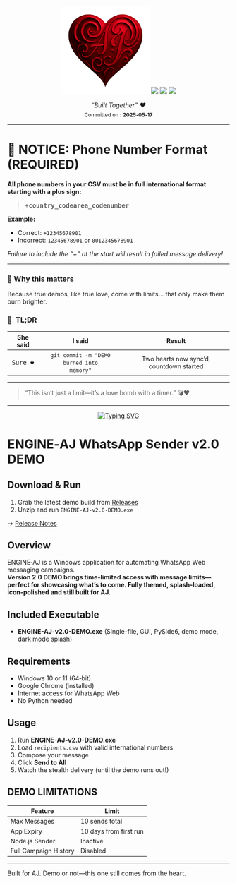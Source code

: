 <!-- README.md -->
<p align="center">
  <img src="assets/ENGINE-AJ-SPLASH.png"
       alt="ENGINE-AJ-SPLASH.png"
       width="200" />
  <img src="https://img.shields.io/badge/Feeling-Luckiest%20IT%20Guy%20Ever-brightgreen?style=for-the-badge&logo=github" />
  <img src="https://img.shields.io/badge/Stealth+Mode-Enabled-black?style=for-the-badge&logo=github" />
  <img src="https://img.shields.io/badge/Heartbeats‑per‑Minute-∞-red?style=for-the-badge" />
</p>

<p align="center">
  <em>“Built Together” ❤️</em><br/>
  <sub>Committed on : <strong>2025‑05‑17</strong></sub>
</p>

---

# 🚨 NOTICE: Phone Number Format (REQUIRED)

**All phone numbers in your CSV must be in full international format starting with a plus sign:**

> <kbd>+<strong>country_code</strong><strong>area_code</strong><strong>number</strong></kbd>

**Example:**
- Correct: `+12345678901`
- Incorrect: `12345678901` or `0012345678901`

*Failure to include the “+” at the start will result in failed message delivery!*

---

### 🚀 Why this matters
Because true demos, like true love, come with limits... that only make them burn brighter.

### 💝  TL;DR
| She said | I said | Result |
|:--:|:--:|:--:|
| <kbd>Sure ❤️</kbd> | <code>git commit -m "DEMO burned into memory"</code> | Two hearts now sync’d, countdown started |

---

> “This isn’t just a limit—it’s a love bomb with a timer.” 💣❤️

---

<p align="center">
<a href="https://git.io/typing-svg">
<img src="https://readme-typing-svg.demolab.com?font=Fira+Code&pause=1000&width=435&lines=Love%E2%80%91bomb.exe+booted+in+demo+mode;10+messages+to+win+her+over+%F0%9F%92%8D" alt="Typing SVG" />
</a>
</p>

# ENGINE‑AJ WhatsApp Sender v2.0 DEMO

## Download & Run
1. Grab the latest demo build from [Releases](https://github.com/your-org/ENGINE-AJ-DEMO/releases)  
2. Unzip and run `ENGINE-AJ-v2.0-DEMO.exe`

→ [Release Notes](docs/releasenotes.txt)


## Overview

ENGINE‑AJ is a Windows application for automating WhatsApp Web messaging campaigns.  
**Version 2.0 DEMO brings time-limited access with message limits—perfect for showcasing what’s to come. Fully themed, splash-loaded, icon-polished and still built for AJ.**

## Included Executable

- **ENGINE-AJ-v2.0-DEMO.exe** (Single-file, GUI, PySide6, demo mode, dark mode splash)

## Requirements

- Windows 10 or 11 (64‑bit)
- Google Chrome (installed)
- Internet access for WhatsApp Web
- No Python needed

## Usage

1. Run **ENGINE-AJ-v2.0-DEMO.exe**
2. Load `recipients.csv` with valid international numbers
3. Compose your message
4. Click **Send to All**
5. Watch the stealth delivery (until the demo runs out!)

## DEMO LIMITATIONS

| Feature | Limit |
|--------|-------|
| Max Messages | 10 sends total |
| App Expiry | 10 days from first run |
| Node.js Sender | Inactive |
| Full Campaign History | Disabled |

---

Built for AJ. Demo or not—this one still comes from the heart.

